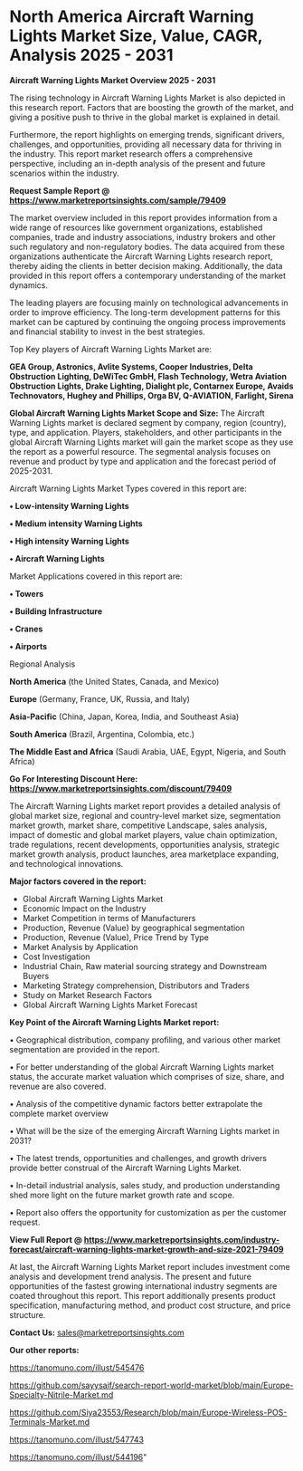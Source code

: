 # North America Aircraft Warning Lights Market Size, Value, CAGR, Analysis 2025 - 2031

<Strong> Aircraft Warning Lights Market Overview 2025 - 2031</strong>

The rising technology in Aircraft Warning Lights Market is also depicted in this research report. Factors that are boosting the growth of the market, and giving a positive push to thrive in the global market is explained in detail.

Furthermore, the report highlights on emerging trends, significant drivers, challenges, and opportunities, providing all necessary data for thriving in the industry. This report market research offers a comprehensive perspective, including an in-depth analysis of the present and future scenarios within the industry.

<strong>Request Sample Report @ <a href=https://www.marketreportsinsights.com/sample/79409>https://www.marketreportsinsights.com/sample/79409</a></strong>

The market overview included in this report provides information from a wide range of resources like government organizations, established companies, trade and industry associations, industry brokers and other such regulatory and non-regulatory bodies. The data acquired from these organizations authenticate the Aircraft Warning Lights research report, thereby aiding the clients in better decision making. Additionally, the data provided in this report offers a contemporary understanding of the market dynamics.

The leading players are focusing mainly on technological advancements in order to improve efficiency. The long-term development patterns for this market can be captured by continuing the ongoing process improvements and financial stability to invest in the best strategies.

Top Key players of Aircraft Warning Lights Market are:

<strong>GEA Group, Astronics, Avlite Systems, Cooper Industries, Delta Obstruction Lighting, DeWiTec GmbH, Flash Technology, Wetra Aviation Obstruction Lights, Drake Lighting, Dialight plc, Contarnex Europe, Avaids Technovators, Hughey and Phillips, Orga BV, Q-AVIATION, Farlight, Sirena</strong>

<strong><b>Global Aircraft Warning Lights Market Scope and Size:</b></strong>
The Aircraft Warning Lights market is declared segment by company, region (country), type, and application. Players, stakeholders, and other participants in the global Aircraft Warning Lights market will gain the market scope as they use the report as a powerful resource. The segmental analysis focuses on revenue and product by type and application and the forecast period of 2025-2031.

Aircraft Warning Lights Market Types covered in this report are:

<strong>• Low-intensity Warning Lights

• Medium intensity Warning Lights

• High intensity Warning Lights

• Aircraft Warning Lights</strong>

Market Applications covered in this report are:

<strong>• Towers

• Building Infrastructure

• Cranes

• Airports</strong> 

Regional Analysis

<strong>North America</strong> (the United States, Canada, and Mexico)

<strong>Europe</strong> (Germany, France, UK, Russia, and Italy)

<strong>Asia-Pacific</strong> (China, Japan, Korea, India, and Southeast Asia)

<strong>South America</strong> (Brazil, Argentina, Colombia, etc.)

<strong>The Middle East and Africa</strong> (Saudi Arabia, UAE, Egypt, Nigeria, and South Africa)

<strong>Go For Interesting Discount Here: <a href=https://www.marketreportsinsights.com/discount/79409>https://www.marketreportsinsights.com/discount/79409</a></strong>

The Aircraft Warning Lights market report provides a detailed analysis of global market size, regional and country-level market size, segmentation market growth, market share, competitive Landscape, sales analysis, impact of domestic and global market players, value chain optimization, trade regulations, recent developments, opportunities analysis, strategic market growth analysis, product launches, area marketplace expanding, and technological innovations.

<strong><b>Major factors covered in the report:</b></strong>
<ul>
  <li>Global Aircraft Warning Lights Market </li>
  <li>Economic Impact on the Industry</li>
  <li>Market Competition in terms of Manufacturers</li>
  <li>Production, Revenue (Value) by geographical segmentation</li>
  <li>Production, Revenue (Value), Price Trend by Type</li>
  <li>Market Analysis by Application</li>
  <li>Cost Investigation</li>
  <li>Industrial Chain, Raw material sourcing strategy and Downstream Buyers</li>
  <li>Marketing Strategy comprehension, Distributors and Traders</li>
  <li>Study on Market Research Factors</li>
  <li>Global Aircraft Warning Lights Market Forecast</li>
</ul>

<strong><b>Key Point of the Aircraft Warning Lights Market report:</b></strong>

• Geographical distribution, company profiling, and various other market segmentation are provided in the report.

• For better understanding of the global Aircraft Warning Lights market status, the accurate market valuation which comprises of size, share, and revenue are also covered.

• Analysis of the competitive dynamic factors better extrapolate the complete market overview

• What will be the size of the emerging Aircraft Warning Lights market in 2031?

• The latest trends, opportunities and challenges, and growth drivers provide better construal of the Aircraft Warning Lights Market.

• In-detail industrial analysis, sales study, and production understanding shed more light on the future market growth rate and scope.

• Report also offers the opportunity for customization as per the customer request.

<strong><b>View Full Report @ <a href=https://www.marketreportsinsights.com/industry-forecast/aircraft-warning-lights-market-growth-and-size-2021-79409>https://www.marketreportsinsights.com/industry-forecast/aircraft-warning-lights-market-growth-and-size-2021-79409</a></b></strong>


At last, the Aircraft Warning Lights Market report includes investment come analysis and development trend analysis. The present and future opportunities of the fastest growing international industry segments are coated throughout this report. This report additionally presents product specification, manufacturing method, and product cost structure, and price structure.

<strong>Contact Us:</strong>
sales@marketreportsinsights.com

<strong>Our other reports:</strong>

<a href=https://tanomuno.com/illust/545476>https://tanomuno.com/illust/545476</a>

<a href=https://github.com/sayysaif/search-report-world-market/blob/main/Europe-Specialty-Nitrile-Market.md>https://github.com/sayysaif/search-report-world-market/blob/main/Europe-Specialty-Nitrile-Market.md</a>

<a href=https://github.com/Siya23553/Research/blob/main/Europe-Wireless-POS-Terminals-Market.md>https://github.com/Siya23553/Research/blob/main/Europe-Wireless-POS-Terminals-Market.md</a>

<a href=https://tanomuno.com/illust/547743>https://tanomuno.com/illust/547743</a>

<a href=https://tanomuno.com/illust/544196>https://tanomuno.com/illust/544196</a>"
